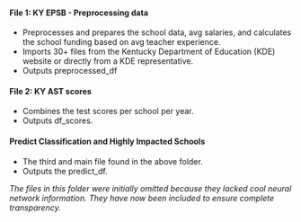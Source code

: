 #### File 1: KY EPSB - Preprocessing data
* Preprocesses and prepares the school data, avg salaries, and calculates the school funding based on avg teacher experience.   
* Imports 30+ files from the Kentucky Department of Education (KDE) website or directly from a KDE representative.
* Outputs preprocessed_df

#### File 2:  KY AST scores
* Combines the test scores per school per year. 
* Outputs df_scores. 

#### Predict Classification and Highly Impacted Schools 
* The third and main file found in the above folder. 
* Outputs the predict_df. 

*The files in this folder were initially omitted because they lacked cool neural network information. They have now been included to ensure complete transparency.*

